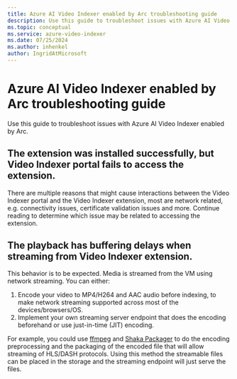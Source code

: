 ```yaml
---
title: Azure AI Video Indexer enabled by Arc troubleshooting guide  
description: Use this guide to troubleshoot issues with Azure AI Video Indexer enabled by Arc.
ms.topic: conceptual
ms.service: azure-video-indexer
ms.date: 07/25/2024
ms.author: inhenkel
author: IngridAtMicrosoft
---
```


# Azure AI Video Indexer enabled by Arc troubleshooting guide

Use this guide to troubleshoot issues with Azure AI Video Indexer enabled by Arc.

## The extension was installed successfully, but Video Indexer portal fails to access the extension.
There are multiple reasons that might cause interactions between the Video Indexer portal and the Video Indexer extension, most are network related, e.g. connectivity issues, certificate validation issues and more. Continue reading to determine which issue may be related to accessing the extension.
 
## The playback has buffering delays when streaming from Video Indexer extension.
This behavior is to be expected. Media is streamed from the VM using network streaming. You can either: 

1. Encode your video to MP4/H264 and AAC audio before indexing, to make network streaming supported across most of the devices/browsers/OS.
1. Implement your own streaming server endpoint that does the encoding beforehand or use just-in-time (JIT) encoding.

For example, you could use [ffmpeg](https://ffmpeg.org/) and [Shaka Packager](https://github.com/shaka-project/shaka-packager) to do the encoding preprocessing and the packaging of the encoded file that will allow streaming of HLS/DASH protocols. Using this method the streamable files can be placed in the storage and the streaming endpoint will just serve the files. 
